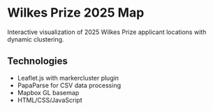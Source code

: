 # Wilkes Prize 2025 Map

Interactive visualization of 2025 Wilkes Prize applicant locations with dynamic clustering.

## Technologies

- Leaflet.js with markercluster plugin
- PapaParse for CSV data processing
- Mapbox GL basemap
- HTML/CSS/JavaScript
